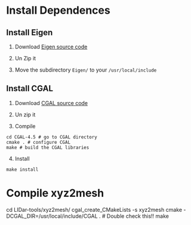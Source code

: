 # Install Dependences


## Install Eigen

1. Download [Eigen source code](http://eigen.tuxfamily.org/index.php?title=Main_Page)

2. Un Zip it

3. Move the subdirectory ```Eigen/``` to your ```/usr/local/include```

## Install CGAL

1. Download [CGAL source code](http://www.cgal.org/)

2. Un zip it

3. Compile

```
cd CGAL-4.5 # go to CGAL directory
cmake . # configure CGAL
make # build the CGAL libraries
```

4. Install

```make install```

#  Compile xyz2mesh

cd LIDar-tools/xyz2mesh/
cgal_create_CMakeLists -s xyz2mesh 
cmake -DCGAL_DIR=/usr/local/include/CGAL . # Double check this!!
make